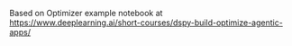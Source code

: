 Based on Optimizer example notebook at https://www.deeplearning.ai/short-courses/dspy-build-optimize-agentic-apps/